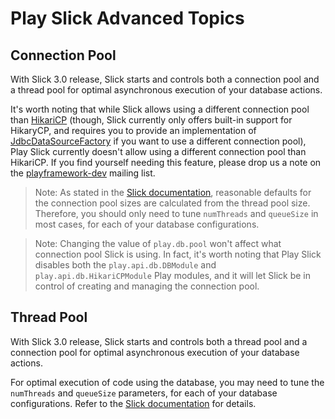 # Play Slick Advanced Topics

## Connection Pool

With Slick 3.0 release, Slick starts and controls both a connection pool and a thread pool for optimal asynchronous execution of your database actions.

It's worth noting that while Slick allows using a different connection pool than [HikariCP] (though, Slick currently only offers built-in support for HikaryCP, and requires you to provide an implementation of [JdbcDataSourceFactory] if you want to use a different connection pool), Play Slick currently doesn't allow using a different connection pool than HikariCP. If you find yourself needing this feature, please drop us a note on the [playframework-dev] mailing list.

> Note: As stated in the [Slick documentation], reasonable defaults for the connection pool sizes are calculated from the thread pool size. Therefore, you should only need to tune `numThreads` and `queueSize` in most cases, for each of your database configurations.

> Note: Changing the value of `play.db.pool` won't affect what connection pool Slick is using. In fact, it's worth noting that Play Slick disables both the `play.api.db.DBModule` and `play.api.db.HikariCPModule` Play modules, and it will let Slick be in control of creating and managing the connection pool.

## Thread Pool

With Slick 3.0 release, Slick starts and controls both a thread pool and a connection pool for optimal asynchronous execution of your database actions.

For optimal execution of code using the database, you may need to tune the `numThreads` and `queueSize` parameters, for each of your database configurations. Refer to the [Slick documentation] for details.


[playframework-dev]: https://groups.google.com/forum/#!forum/play-framework-dev 
[Slick documentation]: http://slick.typesafe.com/docs
[HikariCP]: http://brettwooldridge.github.io/HikariCP/
[JdbcDataSourceFactory]: http://slick.typesafe.com/doc/3.0.0-RC3/api/index.html#slick.jdbc.JdbcDataSourceFactory